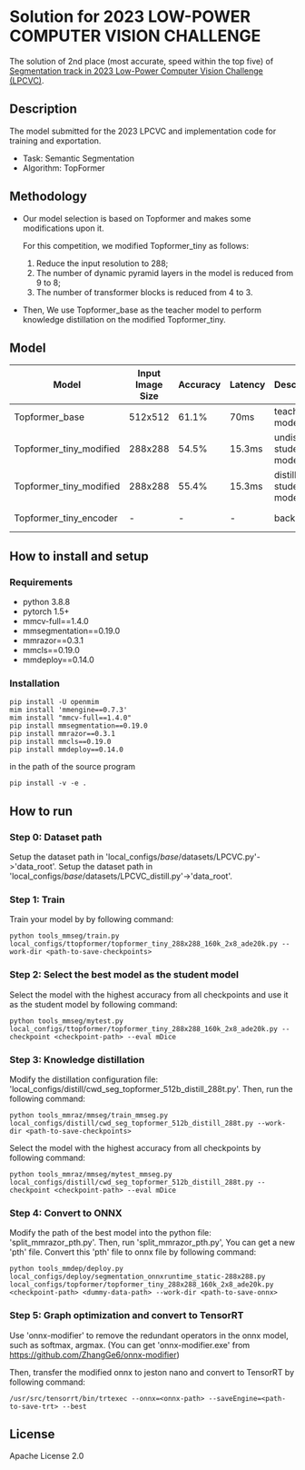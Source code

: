 # Solution for 2023 LOW-POWER COMPUTER VISION CHALLENGE

The solution of 2nd place (most accurate, speed within the top five) of [Segmentation track in 2023 Low-Power Computer Vision Challenge (LPCVC)](https://lpcv.ai/2023LPCVC/introduction).

## Description
The model submitted for the 2023 LPCVC and implementation code for training and exportation.
* Task: Semantic Segmentation
* Algorithm: TopFormer

## Methodology
- Our model selection is based on Topformer and makes some modifications upon it.

    For this competition, we modified Topformer_tiny as follows:
    1. Reduce the input resolution to 288; 
    2. The number of dynamic pyramid layers in the model is reduced from 9 to 8; 
    3. The number of transformer blocks is reduced from 4 to 3.

- Then, We use Topformer_base as the teacher model to perform knowledge distillation on the modified Topformer_tiny.

## Model

|Model|Input Image Size|Accuracy|Latency|Description|Download|
| - | - | - | - | - | -|
|Topformer_base|512x512|61.1%|70ms|teacher model|[Download Link](https://drive.google.com/file/d/1k_7BsVcLyLxHr8f8iFoxQHlUiEHtgEAE/view?usp=drive_link)|
|Topformer_tiny_modified|288x288|54.5%|15.3ms|undistilled student model|[Download Link](https://drive.google.com/file/d/1ks1EMBykaXH7-n772FmlJ-XMFVtgaBl_/view?usp=drive_link)|
|Topformer_tiny_modified|288x288|55.4%|15.3ms|distilled student model|[Download Link](https://drive.google.com/file/d/1ZZzZCwENig7wBh9W82HwbZ8jcZ6UNj7D/view?usp=drive_link)|
|Topformer_tiny_encoder|-|-|-|backbone|[Download Link](https://drive.google.com/file/d/1Y3TswTPNFIIqHUVae8A30-rLW1IWR1zb/view?usp=drive_link)|

## How to install and setup
### Requirements

- python 3.8.8
- pytorch 1.5+
- mmcv-full==1.4.0
- mmsegmentation==0.19.0
- mmrazor==0.3.1
- mmcls==0.19.0
- mmdeploy==0.14.0

### Installation

```
pip install -U openmim
mim install 'mmengine==0.7.3'
mim install "mmcv-full==1.4.0"
pip install mmsegmentation==0.19.0
pip install mmrazor==0.3.1
pip install mmcls==0.19.0
pip install mmdeploy==0.14.0
```
in the path of the source program
```
pip install -v -e .
```

## How to run
### Step 0: Dataset path
Setup the dataset path in 'local_configs/_base_/datasets/LPCVC.py'->'data_root'.
Setup the dataset path in 'local_configs/_base_/datasets/LPCVC_distill.py'->'data_root'.

### Step 1: Train
Train your model by by following command:
```
python tools_mmseg/train.py local_configs/ttopformer/topformer_tiny_288x288_160k_2x8_ade20k.py --work-dir <path-to-save-checkpoints>
```
<!-- Such as:
```
python tools_mmseg/train.py local_configs/topformer/topformer_tiny_288x288_160k_2x8_ade20k.py --work-dir output/test
``` -->

### Step 2: Select the best model as the student model

Select the model with the highest accuracy from all checkpoints and use it as the student model by following command:

```
python tools_mmseg/mytest.py local_configs/ttopformer/topformer_tiny_288x288_160k_2x8_ade20k.py --checkpoint <checkpoint-path> --eval mDice
```
<!-- Such as:
```
python tools_mmseg/mytest.py local_configs/ttopformer/topformer_tiny_288x288_160k_2x8_ade20k.py --checkpoint output/tiny_288_8tp_3trans_7-31/iter_62500.pth --eval mDice
``` -->

### Step 3: Knowledge distillation

Modify the distillation configuration file: 'local_configs/distill/cwd_seg_topformer_512b_distill_288t.py'.
Then, run the following command:
```
python tools_mmraz/mmseg/train_mmseg.py local_configs/distill/cwd_seg_topformer_512b_distill_288t.py --work-dir <path-to-save-checkpoints>
```
<!-- Such as:
```
python tools_mmraz/mmseg/train_mmseg.py local_configs/distill/cwd_seg_topformer_512b_distill_288t.py --work-dir distill_output/test
``` -->

Select the model with the highest accuracy from all checkpoints by following command:
```
python tools_mmraz/mmseg/mytest_mmseg.py local_configs/distill/cwd_seg_topformer_512b_distill_288t.py --checkpoint <checkpoint-path> --eval mDice
```
<!-- Such as:
```
python tools_mmraz/mmseg/mytest_mmseg.py local_configs/distill/cwd_seg_topformer_512b_distill_288t.py --checkpoint distill_output/512b_288t_tau2/iter_35000.pth --eval mDice
``` -->

### Step 4: Convert to ONNX
Modify the path of the best model into the python file: 'split_mmrazor_pth.py'. 
Then, run 'split_mmrazor_pth.py', You can get a new 'pth' file. 
Convert this 'pth' file to onnx file by following command:
```
python tools_mmdep/deploy.py local_configs/deploy/segmentation_onnxruntime_static-288x288.py local_configs/topformer/topformer_tiny_288x288_160k_2x8_ade20k.py <checkpoint-path> <dummy-data-path> --work-dir <path-to-save-onnx>
```
<!-- Such as:
```
python tools_mmdep/deploy.py local_configs/deploy/segmentation_onnxruntime_static-288x288.py local_configs/topformer/topformer_tiny_288x288_160k_2x8_ade20k.py tiny_288_8tp_3trans_dist.pth local_configs/train_0373.png --work-dir onnx_model
``` -->

### Step 5: Graph optimization and convert to TensorRT
Use 'onnx-modifier' to remove the redundant operators in the onnx model, such as softmax, argmax.
(You can get 'onnx-modifier.exe' from https://github.com/ZhangGe6/onnx-modifier)

Then, transfer the modified onnx to jeston nano and convert to TensorRT by following command:
```
/usr/src/tensorrt/bin/trtexec --onnx=<onnx-path> --saveEngine=<path-to-save-trt> --best
```


## License
Apache License 2.0 
